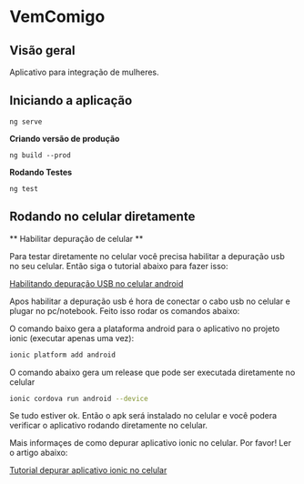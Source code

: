 # VemComigo

## Visão geral
Aplicativo para integração de mulheres.

## Iniciando a aplicação
```
ng serve
```
**Criando versão de produção**
```
ng build --prod
```
**Rodando Testes**
```
ng test
```

## Rodando no celular diretamente

** Habilitar depuração de celular **

Para testar diretamente no celular você precisa habilitar a depuração usb no seu celular. Então siga o tutorial abaixo para fazer isso:

[Habilitando depuração USB no celular android](https://www.androidpit.com.br/como-ativar-depuracao-usb-android)

Apos habilitar a depuração usb é hora de conectar o cabo usb no celular e plugar no pc/notebook. Feito isso rodar os comandos abaixo:

O comando baixo gera a plataforma android para o aplicativo no projeto ionic (executar apenas uma vez):

```sh
ionic platform add android
```
O comando abaixo gera um release que pode ser executada diretamente no celular

```sh
ionic cordova run android --device
```
Se tudo estiver ok. Então o apk será instalado no celular e você podera verificar o aplicativo rodando diretamente no celular.

Mais informaçes de como depurar aplicativo ionic no celular. Por favor! Ler o artigo abaixo:

[Tutorial depurar aplicativo ionic no celular](https://medium.com/@coderonfleek/debugging-an-ionic-android-app-using-chrome-dev-tools-6e139b79e8d2)

